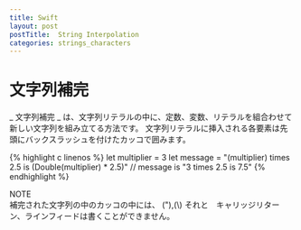 ```yaml
---
title: Swift
layout: post
postTitle:  String Interpolation
categories: strings_characters
---
```


文字列補完
==============================

_ 文字列補完 _ は、文字列リテラルの中に、定数、変数、リテラルを組合わせて新しい文字列を組み立てる方法です。
文字列リテラルに挿入される各要素は先頭にバックスラッシュを付けたカッコで囲みます。

{% highlight c linenos %}
let multiplier = 3
let message = "\(multiplier) times 2.5 is \(Double(multiplier) * 2.5)"
// message is "3 times 2.5 is 7.5"
{% endhighlight %}

<div class="panel">
	<div class="panel-header">NOTE</div>
	<div class="panel-body">
		補完された文字列の中のカッコの中には、 ("),(\) それと　キャリッジリターン、ラインフィードは書くことができません。
	</div>
</div>
